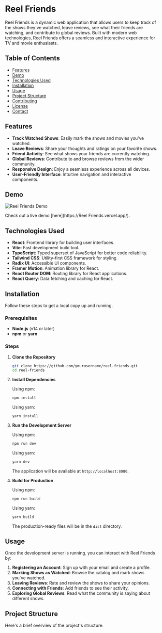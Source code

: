 # Reel Friends

Reel Friends is a dynamic web application that allows users to keep track of the shows they've watched, leave reviews, see what their friends are watching, and contribute to global reviews. Built with modern web technologies, Reel Friends offers a seamless and interactive experience for TV and movie enthusiasts.

## Table of Contents

- [Features](#features)
- [Demo](#demo)
- [Technologies Used](#technologies-used)
- [Installation](#installation)
- [Usage](#usage)
- [Project Structure](#project-structure)
- [Contributing](#contributing)
- [License](#license)
- [Contact](#contact)

## Features

- **Track Watched Shows**: Easily mark the shows and movies you've watched.
- **Leave Reviews**: Share your thoughts and ratings on your favorite shows.
- **Friend Activity**: See what shows your friends are currently watching.
- **Global Reviews**: Contribute to and browse reviews from the wider community.
- **Responsive Design**: Enjoy a seamless experience across all devices.
- **User-Friendly Interface**: Intuitive navigation and interactive components.

## Demo

![Reel Friends Demo](./assets/demo.gif)

Check out a live demo [here](https://Reel Friends.vercel.app/).

## Technologies Used

- **React**: Frontend library for building user interfaces.
- **Vite**: Fast development build tool.
- **TypeScript**: Typed superset of JavaScript for better code reliability.
- **Tailwind CSS**: Utility-first CSS framework for styling.
- **Radix UI**: Accessible UI components.
- **Framer Motion**: Animation library for React.
- **React Router DOM**: Routing library for React applications.
- **React Query**: Data fetching and caching for React.

## Installation

Follow these steps to get a local copy up and running.

### Prerequisites

- **Node.js** (v14 or later)
- **npm** or **yarn**

### Steps

1. **Clone the Repository**

   ```bash
   git clone https://github.com/yourusername/reel-friends.git
   cd reel-friends
   ```

2. **Install Dependencies**

   Using npm:

   ```bash
   npm install
   ```

   Using yarn:

   ```bash
   yarn install
   ```

3. **Run the Development Server**

   Using npm:

   ```bash
   npm run dev
   ```

   Using yarn:

   ```bash
   yarn dev
   ```

   The application will be available at `http://localhost:8080`.

4. **Build for Production**

   Using npm:

   ```bash
   npm run build
   ```

   Using yarn:

   ```bash
   yarn build
   ```

   The production-ready files will be in the `dist` directory.

## Usage

Once the development server is running, you can interact with Reel Friends by:

1. **Registering an Account**: Sign up with your email and create a profile.
2. **Marking Shows as Watched**: Browse the catalog and mark shows you've watched.
3. **Leaving Reviews**: Rate and review the shows to share your opinions.
4. **Connecting with Friends**: Add friends to see their activity.
5. **Exploring Global Reviews**: Read what the community is saying about different shows.

## Project Structure

Here's a brief overview of the project's structure:
